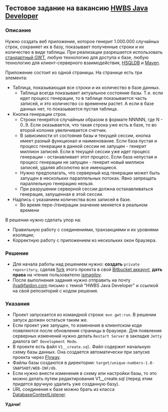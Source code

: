 ## Тестовое задание на вакансию **[HWBS Java Developer](https://moikrug.ru/vacancies/1000005277)**

### Описание ###

Нужно создать веб приложение, которое генерит 1.000.000 случайных строк, сохраняет их в базу, показывает полученные строки и их количество в виде таблицы. При реализации разрешается использовать [стандартный GWT](http://www.gwtproject.org), любую технологию для доступа к базе, любую технологию для клиент-серверного взаимодействия, [HSQLDB](hsqldb.org) и [Maven](https://maven.apache.org).

Приложение состоит из одной страницы. На странице есть три элемента:

* Таблица, показывающая все строки и их количество в базе данных. 
    * Таблица всегда показывает актуальное состояние базы. Т.е. если идет процесс генерации, то в таблице показывается часть записей, и это количество со временем растет. А если в базе данных нет, то показывается пустая таблица.
* Кнопка генерации строк. 
    * Строки генерятся случайным образом в формате NNNNN, где N - 0..9. Если оказывается, что такая строка уже есть в базе, то во второй колонке увеличивается счетчик.
    * В зависимости от состояния базы и текущей сессии, кнопка имеет разный функционал и наименование. Если база пустая и процесс генерации в данной сессии не запущен - генерит миллион записей. Если в текущей сессии уже идет процесс генерации - останавливает этот процесс. Если база непустая и процесс генерации не запущен - генерит новый миллион записей, удаляя абсолютно все имеющиеся.
    * Нужно предполагать, что серверный код генерации может быть запущен в нескольких параллельных потоках. Явно запрещать параллельную генерацию нельзя.
    * При разрушении серверной сессии должна останавливаться генерация, запущенная в этой сессии.
* Надпись с указанием количества всех записей в базе. 
    * Во время пере-/генерации значение меняется в реальном времени

В решении нужно сделать упор на:

* Правильную работу с соединениями, транзакциями и их уровнями изоляции;
* Корректную работу с приложением из нескольких окон браузера.

### Решение ###

* Для начала работы над решением нужно: **создать** `private reposritory`, сделав [fork](https://confluence.atlassian.com/bitbucket/forking-a-repository-221449527.html) этого проекта в свой [Bitbucket аккаунт](https://bitbucket.org/account/signup), **дать права** на чтение пользователю [ismagilov](https://bitbucket.org/ismagilov).
* После выполнения задания нужно отправить на почту ilya@faidon.com письмо с темой "HWBS Java Developer" и ссылкой на свой репозиторий с кодом решения.

### Указания ###

* Проект запускается из командной строки: `mvn gwt:run`. В решении запуск должен остаться таким же.
* Если проект уже запущен, то изменения в клиентском коде появляются после обновления страницы в браузере. Для появления серверных изменений нужно делать `Restart Server` в закладке `Jetty` диалога  `GWT Development Mode`.
* В проекте есть файл `V1__create.sql`. Файл содержит начальную схему базы данных. Она создается автоматически при запуске проекта через [Flyway](http://flywaydb.org).
* Файлы базы создаются в директории: `target/unique-numbers-1.0-SNAPSHOT/WEB-INF/db`.
* Если нужно внести изменения в схему или настройки базы, то это можно делать путем редактирования V1__create.sql (перед этим придется вручную удалить уже созданную базу).
* URL соединения к базе можно брать из класса [DatabaseContextListener](https://bitbucket.org/singulator/com.faidon.job.hwbs.unique-numbers/src/master/src/main/java/com/faidon/job/hwbs/un/server/DatabaseContextListener.java?at=master&fileviewer=file-view-default).

**Удачи!**